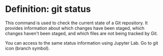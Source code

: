 
# Definition: git status

This command is used to check the current state of a Git repository. It provides information about which changes have been staged, which changes haven't been staged, and which files are not being tracked by Git. 

You can access to the same status information using Jupyter Lab. Go to git icon (branch symbol). 
